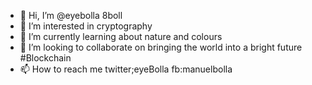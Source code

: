 - 👋 Hi, I’m @eyebolla 8boll
- 👀 I’m interested in cryptography
- 🌱 I’m currently learning about nature and colours
- 💞️ I’m looking to collaborate on bringing the world into a bright future #Blockchain
- 📫 How to reach me twitter;eyeBolla fb:manuelbolla 

<!---
eyebolla/eyebolla is a ✨ special ✨ repository because its `README.md` (this file) appears on your GitHub profile.
You can click the Preview link to take a look at your changes.
--->

